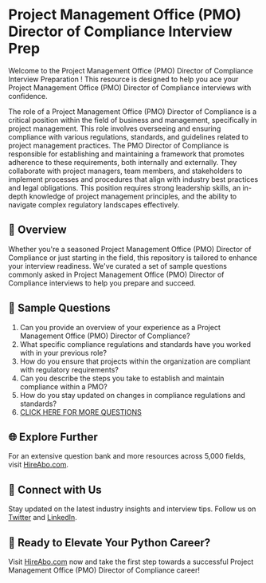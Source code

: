 # Project Management Office (PMO) Director of Compliance Interview Prep

Welcome to the Project Management Office (PMO) Director of Compliance Interview Preparation ! This resource is designed to help you ace your Project Management Office (PMO) Director of Compliance interviews with confidence.

The role of a Project Management Office (PMO) Director of Compliance is a critical position within the field of business and management, specifically in project management. This role involves overseeing and ensuring compliance with various regulations, standards, and guidelines related to project management practices. The PMO Director of Compliance is responsible for establishing and maintaining a framework that promotes adherence to these requirements, both internally and externally. They collaborate with project managers, team members, and stakeholders to implement processes and procedures that align with industry best practices and legal obligations. This position requires strong leadership skills, an in-depth knowledge of project management principles, and the ability to navigate complex regulatory landscapes effectively.

## 🚀 Overview

Whether you're a seasoned Project Management Office (PMO) Director of Compliance or just starting in the field, this repository is tailored to enhance your interview readiness. We've curated a set of sample questions commonly asked in Project Management Office (PMO) Director of Compliance interviews to help you prepare and succeed.

## 📝 Sample Questions

1. Can you provide an overview of your experience as a Project Management Office (PMO) Director of Compliance?
2. What specific compliance regulations and standards have you worked with in your previous role?
3. How do you ensure that projects within the organization are compliant with regulatory requirements?
4. Can you describe the steps you take to establish and maintain compliance within a PMO?
5. How do you stay updated on changes in compliance regulations and standards?
6. [CLICK HERE FOR MORE QUESTIONS](https://hireabo.com/job/1_3_49/Project%20Management%20Office%20PMO%20Director%20of%20Compliance)

## 🌐 Explore Further

For an extensive question bank and more resources across 5,000 fields, visit [HireAbo.com](https://www.hireabo.com).

## 📱 Connect with Us

Stay updated on the latest industry insights and interview tips. Follow us on [Twitter](https://twitter.com/hireabo) and [LinkedIn](https://www.linkedin.com/in/hire-abo-3609972a8/).

## 🚀 Ready to Elevate Your Python Career?

Visit [HireAbo.com](https://www.hireabo.com) now and take the first step towards a successful Project Management Office (PMO) Director of Compliance career!